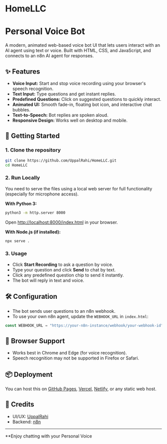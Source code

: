 # HomeLLC
# Personal Voice Bot

A modern, animated web-based voice bot UI that lets users interact with an AI agent using text or voice. Built with HTML, CSS, and JavaScript, and connects to an n8n AI agent for responses.

## ✨ Features

- **Voice Input:** Start and stop voice recording using your browser's speech recognition.
- **Text Input:** Type questions and get instant replies.
- **Predefined Questions:** Click on suggested questions to quickly interact.
- **Animated UI:** Smooth fade-in, floating bot icon, and interactive chat bubbles.
- **Text-to-Speech:** Bot replies are spoken aloud.
- **Responsive Design:** Works well on desktop and mobile.

## 🚀 Getting Started

### 1. Clone the repository

```sh
git clone https://github.com/UppalRahi/HomeLLC.git
cd HomeLLC
```

### 2. Run Locally

You need to serve the files using a local web server for full functionality (especially for microphone access).

**With Python 3:**
```sh
python3 -m http.server 8000
```
Open [http://localhost:8000/index.html](http://localhost:8000/index.html) in your browser.

**With Node.js (if installed):**
```sh
npx serve .
```

### 3. Usage

- Click **Start Recording** to ask a question by voice.
- Type your question and click **Send** to chat by text.
- Click any predefined question chip to send it instantly.
- The bot will reply in text and voice.

## 🛠️ Configuration

- The bot sends user questions to an n8n webhook.  
- To use your own n8n agent, update the `WEBHOOK_URL` in `index.html`:

```js
const WEBHOOK_URL = "https://your-n8n-instance/webhook/your-webhook-id";
```

## 📱 Browser Support

- Works best in Chrome and Edge (for voice recognition).
- Speech recognition may not be supported in Firefox or Safari.

## 📦 Deployment

You can host this on [GitHub Pages](https://pages.github.com/), [Vercel](https://vercel.com/), [Netlify](https://netlify.com/), or any static web host.

## 🙏 Credits

- UI/UX: [UppalRahi](https://github.com/UppalRahi)
- Backend: [n8n](https://n8n.io/)

---

**Enjoy chatting with your Personal Voice
